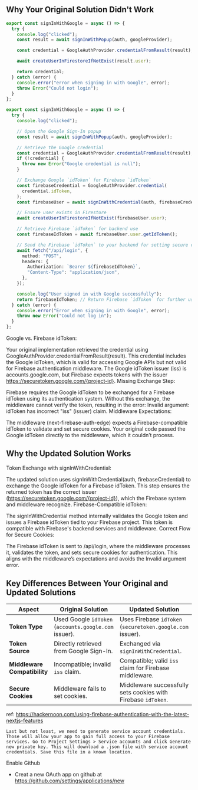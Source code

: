 ## Why Your Original Solution Didn't Work

```ts
export const signInWithGoogle = async () => {
  try {
    console.log("clicked");
    const result = await signInWithPopup(auth, googleProvider);

    const credential = GoogleAuthProvider.credentialFromResult(result);

    await createUserInFirestoreIfNotExist(result.user);

    return credential;
  } catch (error) {
    console.error("error when signing in with Google", error);
    throw Error("Could not login");
  }
};
```

```ts
export const signInWithGoogle = async () => {
  try {
    console.log("clicked");

    // Open the Google Sign-In popup
    const result = await signInWithPopup(auth, googleProvider);

    // Retrieve the Google credential
    const credential = GoogleAuthProvider.credentialFromResult(result);
    if (!credential) {
      throw new Error("Google credential is null");
    }

    // Exchange Google `idToken` for Firebase `idToken`
    const firebaseCredential = GoogleAuthProvider.credential(
      credential.idToken,
    );
    const firebaseUser = await signInWithCredential(auth, firebaseCredential);

    // Ensure user exists in Firestore
    await createUserInFirestoreIfNotExist(firebaseUser.user);

    // Retrieve Firebase `idToken` for backend use
    const firebaseIdToken = await firebaseUser.user.getIdToken();

    // Send the Firebase `idToken` to your backend for setting secure cookies
    await fetch("/api/login", {
      method: "POST",
      headers: {
        Authorization: `Bearer ${firebaseIdToken}`,
        "Content-Type": "application/json",
      },
    });

    console.log("User signed in with Google successfully");
    return firebaseIdToken; // Return Firebase `idToken` for further use if needed
  } catch (error) {
    console.error("Error when signing in with Google", error);
    throw new Error("Could not log in");
  }
};
```

Google vs. Firebase idToken:

Your original implementation retrieved the credential using GoogleAuthProvider.credentialFromResult(result).
This credential includes the Google idToken, which is valid for accessing Google APIs but not valid for Firebase authentication middleware.
The Google idToken issuer (iss) is accounts.google.com, but Firebase expects tokens with the issuer https://securetoken.google.com/{project-id}.
Missing Exchange Step:

Firebase requires the Google idToken to be exchanged for a Firebase idToken using its authentication system.
Without this exchange, the middleware cannot verify the token, resulting in the error: Invalid argument: idToken has incorrect "iss" (issuer) claim.
Middleware Expectations:

The middleware (next-firebase-auth-edge) expects a Firebase-compatible idToken to validate and set secure cookies.
Your original code passed the Google idToken directly to the middleware, which it couldn’t process.

## Why the Updated Solution Works

Token Exchange with signInWithCredential:

The updated solution uses signInWithCredential(auth, firebaseCredential) to exchange the Google idToken for a Firebase idToken.
This step ensures the returned token has the correct issuer (https://securetoken.google.com/{project-id}), which the Firebase system and middleware recognize.
Firebase-Compatible idToken:

The signInWithCredential method internally validates the Google token and issues a Firebase idToken tied to your Firebase project.
This token is compatible with Firebase's backend services and middleware.
Correct Flow for Secure Cookies:

The Firebase idToken is sent to /api/login, where the middleware processes it, validates the token, and sets secure cookies for authentication.
This aligns with the middleware’s expectations and avoids the Invalid argument error.

## Key Differences Between Your Original and Updated Solutions

| **Aspect**                   | **Original Solution**                                 | **Updated Solution**                                          |
| ---------------------------- | ----------------------------------------------------- | ------------------------------------------------------------- |
| **Token Type**               | Used Google `idToken` (`accounts.google.com` issuer). | Uses Firebase `idToken` (`securetoken.google.com` issuer).    |
| **Token Source**             | Directly retrieved from Google Sign-In.               | Exchanged via `signInWithCredential`.                         |
| **Middleware Compatibility** | Incompatible; invalid `iss` claim.                    | Compatible; valid `iss` claim for Firebase middleware.        |
| **Secure Cookies**           | Middleware fails to set cookies.                      | Middleware successfully sets cookies with Firebase `idToken`. |

ref: https://hackernoon.com/using-firebase-authentication-with-the-latest-nextjs-features

```
Last but not least, we need to generate service account credentials. Those will allow your app to gain full access to your Firebase services. Go to Project Settings > Service accounts and click Generate new private key. This will download a .json file with service account credentials. Save this file in a known location.
```

Enable Github

- Creat a new OAuth app on github at https://github.com/settings/applications/new
